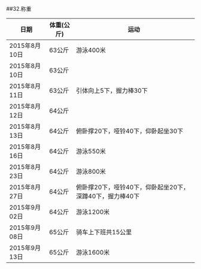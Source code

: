 ##32.称重

  日期            | 体重(公斤)    | 运动
  ----------------|---------------|-----------
  2015年8月10日   | 63公斤        | 游泳400米
  2015年8月10日   | 63公斤        |
  2015年8月11日   | 63公斤        | 引体向上5下，握力棒30下
  2015年8月12日   | 64公斤        |
  2015年8月13日   | 64公斤        | 俯卧撑20下，哑铃40下，仰卧起坐30下
  2015年8月16日   | 64公斤        | 游泳550米
  2015年8月23日   | 64公斤        | 游泳800米
  2015年8月27日   | 64公斤        | 俯卧撑20下，哑铃40下，仰卧起坐20下，深蹲40下，握力棒40下
  2015年9月02日   | 64公斤        | 游泳1200米
  2015年9月08日   | 65公斤        | 骑车上下班共15公里
  2015年9月13日   | 65公斤        | 游泳1600米
